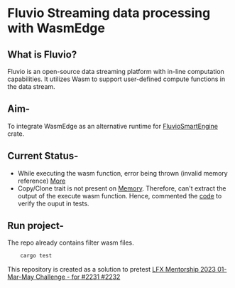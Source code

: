 # Fluvio Streaming data processing with WasmEdge 

## What is Fluvio?

Fluvio is an open-source data streaming platform with in-line computation capabilities. It utilizes Wasm to support user-defined compute functions in the data stream. 

## Aim-
To integrate WasmEdge as an alternative runtime for [FluvioSmartEngine](https://github.com/infinyon/fluvio/tree/master/crates/fluvio-smartengine) crate.

## Current Status- 
* While executing the wasm function, error being thrown (invalid memory reference) [More](https://github.com/WasmEdge/WasmEdge/discussions/2232#discussioncomment-4832922)
* Copy/Clone trait is not present on [Memory](https://wasmedge.github.io/WasmEdge/wasmedge_sdk/struct.Memory.html). Therefore, can't extract the output of the execute wasm function. Hence, commented the [code](https://github.com/Hrushi20/fluvio-smart-engine-wasmedge/blob/main/src/transforms/filter.rs#L126) to verify the ouput in tests.

## Run project-
The repo already contains filter wasm files. 

```rust
    cargo test
```

This repository is created as a solution to pretest [LFX Mentorship 2023 01-Mar-May Challenge - for #2231 #2232](https://github.com/WasmEdge/WasmEdge/discussions/2232)
